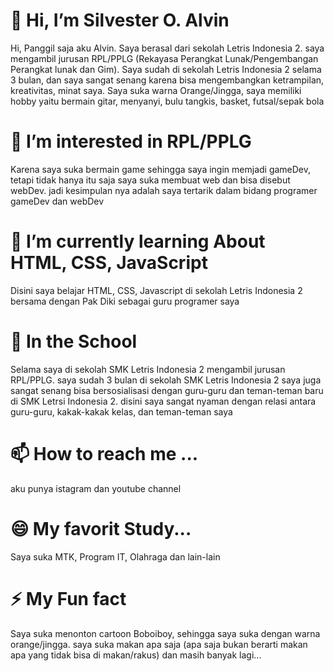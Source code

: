 <html>
  <head>
  </head>
<body>
<h1>👋 Hi, I’m Silvester O. Alvin</h1>
<p>Hi, Panggil saja aku Alvin. Saya berasal dari sekolah Letris Indonesia 2. saya mengambil jurusan RPL/PPLG (Rekayasa Perangkat Lunak/Pengembangan Perangkat lunak dan Gim). Saya sudah di sekolah Letris Indonesia 2 selama 3 bulan, dan saya sangat senang karena bisa mengembangkan ketrampilan, kreativitas, minat saya. Saya suka warna Orange/Jingga, saya memiliki hobby yaitu bermain gitar, menyanyi, bulu tangkis, basket, futsal/sepak bola</p>
<h1>👀 I’m interested in RPL/PPLG</h1>
<p>Karena saya suka bermain game sehingga saya ingin memjadi gameDev, tetapi tidak hanya itu saja saya suka membuat web dan bisa disebut webDev. jadi kesimpulan nya adalah saya tertarik dalam bidang programer gameDev dan webDev</p>
<h1>🌱 I’m currently learning About HTML, CSS, JavaScript</h1>
<p>Disini saya belajar HTML, CSS, Javascript di sekolah Letris Indonesia 2 bersama dengan Pak Diki sebagai guru programer saya</p>
<h1>💞️ In the School</h1>
<p>Selama saya di sekolah SMK Letris Indonesia 2 mengambil jurusan RPL/PPLG. saya sudah 3 bulan di sekolah SMK Letris Indonesia 2 saya juga sangat senang bisa bersosialisasi dengan guru-guru dan teman-teman baru di SMK Letrsi Indonesia 2. disini saya sangat nyaman dengan relasi antara guru-guru, kakak-kakak kelas, dan teman-teman saya</p>
<h1>📫 How to reach me ...</h1>
<p>aku punya istagram dan youtube channel</p>
<h1>😄 My favorit Study...</h1>
<p>Saya suka MTK, Program IT, Olahraga dan lain-lain</p>
<h1>⚡ My Fun fact</h1>
  <p>Saya suka menonton cartoon Boboiboy, sehingga saya suka dengan warna orange/jingga. saya suka makan apa saja (apa saja bukan berarti makan apa yang tidak bisa di makan/rakus) dan masih banyak lagi...</p>
</body>
</html>

<!---
SilvesterAlvinXPPLG2/SilvesterAlvinXPPLG2 is a ✨ special ✨ repository because its `README.md` (this file) appears on your GitHub profile.
You can click the Preview link to take a look at your changes.
--->
